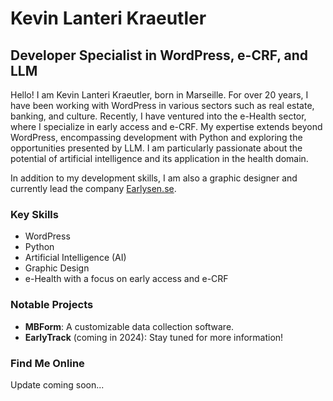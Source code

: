 # Kevin Lanteri Kraeutler

## Developer Specialist in WordPress, e-CRF, and LLM

Hello! I am Kevin Lanteri Kraeutler, born in Marseille. For over 20 years, I have been working with WordPress in various sectors such as real estate, banking, and culture. Recently, I have ventured into the e-Health sector, where I specialize in early access and e-CRF. My expertise extends beyond WordPress, encompassing development with Python and exploring the opportunities presented by LLM. I am particularly passionate about the potential of artificial intelligence and its application in the health domain.

In addition to my development skills, I am also a graphic designer and currently lead the company [Earlysen.se](https://earlysen.se).

### Key Skills
- WordPress
- Python
- Artificial Intelligence (AI)
- Graphic Design
- e-Health with a focus on early access and e-CRF

### Notable Projects
- **MBForm**: A customizable data collection software.
- **EarlyTrack** (coming in 2024): Stay tuned for more information!

### Find Me Online
Update coming soon...
